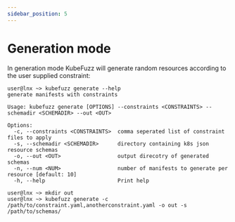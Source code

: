 ```yaml
---
sidebar_position: 5 
---
```


# Generation mode

In generation mode KubeFuzz will generate random resources according to the user supplied constraint:

```terminal
user@lnx ~> kubefuzz generate --help
generate manifests with constraints

Usage: kubefuzz generate [OPTIONS] --constraints <CONSTRAINTS> --schemadir <SCHEMADIR> --out <OUT>

Options:
  -c, --constraints <CONSTRAINTS>  comma seperated list of constraint files to apply
  -s, --schemadir <SCHEMADIR>      directory containing k8s json resource schemas
  -o, --out <OUT>                  output direcotry of generated schemas
  -n, --num <NUM>                  number of manifests to generate per resource [default: 10]
  -h, --help                       Print help

user@lnx ~> mkdir out
user@lnx ~> kubefuzz generate -c /path/to/constraint.yaml,anotherconstraint.yaml -o out -s /path/to/schemas/
```
